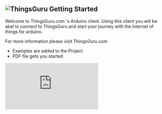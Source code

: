 ![ThingsGuru Getting Started](http://thingsguru.com/img/mainLogo.png)
---

Welcome to ThingsGuru.com 's Arduino client. Using this client you will be abel to connect to ThingsGuru and start your journey with the Internet of things for arduino. 

For more information please visit ThingsGuru.com
* Examples are added to the Project 
* PDF file gets you started 



![ThingsGuru Getting Started](https://github.com/ywadi/ThingsGuruClient/blob/master/Get%20Started.pdf)
